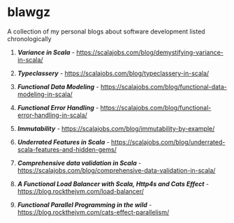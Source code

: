 # blawgz
A collection of my personal blogs about software development listed chronologically

1) ***Variance in Scala*** - https://scalajobs.com/blog/demystifying-variance-in-scala/

2) ***Typeclassery*** - https://scalajobs.com/blog/typeclassery-in-scala/

3) ***Functional Data Modeling*** - https://scalajobs.com/blog/functional-data-modeling-in-scala/

4) ***Functional Error Handling*** - https://scalajobs.com/blog/functional-error-handling-in-scala/

5) ***Immutability*** - https://scalajobs.com/blog/immutability-by-example/

6) ***Underrated Features in Scala*** - https://scalajobs.com/blog/underrated-scala-features-and-hidden-gems/

7) ***Comprehensive data validation in Scala*** - https://scalajobs.com/blog/comprehensive-data-validation-in-scala/

8) ***A Functional Load Balancer with Scala, Http4s and Cats Effect*** - https://blog.rockthejvm.com/load-balancer/

9) ***Functional Parallel Programming in the wild*** - https://blog.rockthejvm.com/cats-effect-parallelism/
